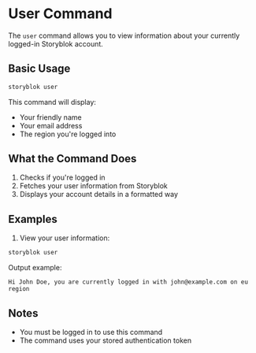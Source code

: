 # User Command

The `user` command allows you to view information about your currently logged-in Storyblok account.

## Basic Usage

```bash
storyblok user
```

This command will display:
- Your friendly name
- Your email address
- The region you're logged into

## What the Command Does

1. Checks if you're logged in
2. Fetches your user information from Storyblok
3. Displays your account details in a formatted way

## Examples

1. View your user information:
```bash
storyblok user
```

Output example:
```
Hi John Doe, you are currently logged in with john@example.com on eu region
```

## Notes

- You must be logged in to use this command
- The command uses your stored authentication token 